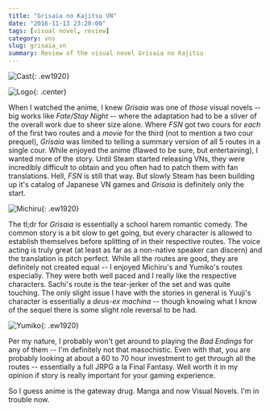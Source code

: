 ```yaml
---
title: "Grisaia no Kajitsu VN"
date: "2016-11-13 23:20:00"
tags: [visual novel, review]
category: vns
slug: grisaia_vn
summary: Review of the visual novel Grisaia no Kajitsu
---
```

	
![Cast]({filename}/images/2016/grisaia/cast.jpg){: .ew1920}

![Logo]({filename}/images/2016/grisaia/logo.jpg){: .center}

When I watched the anime, I knew *Grisaia* was one of *those* visual novels -- big works like *Fate/Stay Night* -- where the adaptation had to be a sliver of the overall work due to sheer size alone. Where *FSN* got  two cours for *each* of the first two routes and a *movie* for the third (not to mention a two cour prequel), *Grisaia* was limited to telling a summary version of all 5 routes in a single cour. While enjoyed the anime (flawed to be sure, but entertaining), I wanted more of the story. Until Steam started releasing VNs, they were incredibly difficult to obtain and you often had to patch them with fan translations.  Hell, *FSN* is still that way. But slowly Steam has been building up it's catalog of Japanese VN games and *Grisaia* is definitely only the start.

![Michiru]({filename}/images/2016/grisaia/michiru.jpg){: .ew1920}

The tl;dr for *Grisaia* is essentially a school harem romantic comedy. The common story is a bit slow to get going, but every character is allowed to establish themselves before splitting of in their respective routes. The voice acting is truly great (at least as far as a non-native speaker can discern) and the translation is pitch perfect. While all the routes are good, they are definitely not created equal -- I enjoyed Michiru's and Yumiko's routes especially.  They were both well paced and I really like the respective characters. Sachi's route is the tear-jerker of the set and was quite touching. The only slight issue I have with the stories in general is Yuuji's character is essentially a *deus-ex machina* -- though knowing what I know of the sequel there is some slight role reversal to be had.

![Yumiko]({filename}/images/2016/grisaia/yumiko.jpg){: .ew1920}

Per my nature, I probably won't get around to playing the *Bad Endings* for any of them -- I'm definitely not that masochistic. Even with that, you are probably looking at about a 60 to 70 hour investment to get through all the routes -- essentially a full JRPG a la Final Fantasy. Well worth it in my opinion if story is really important for your gaming experience.

So I guess anime is the gateway drug. Manga and now Visual Novels. I'm in trouble now.
